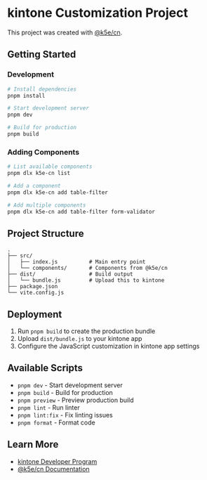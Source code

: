 # kintone Customization Project

This project was created with [@k5e/cn](https://github.com/f4ah6o/k5e-cn).

## Getting Started

### Development

```bash
# Install dependencies
pnpm install

# Start development server
pnpm dev

# Build for production
pnpm build
```

### Adding Components

```bash
# List available components
pnpm dlx k5e-cn list

# Add a component
pnpm dlx k5e-cn add table-filter

# Add multiple components
pnpm dlx k5e-cn add table-filter form-validator
```

## Project Structure

```
.
├── src/
│   ├── index.js          # Main entry point
│   └── components/       # Components from @k5e/cn
├── dist/                 # Build output
│   └── bundle.js         # Upload this to kintone
├── package.json
└── vite.config.js
```

## Deployment

1. Run `pnpm build` to create the production bundle
2. Upload `dist/bundle.js` to your kintone app
3. Configure the JavaScript customization in kintone app settings

## Available Scripts

- `pnpm dev` - Start development server
- `pnpm build` - Build for production
- `pnpm preview` - Preview production build
- `pnpm lint` - Run linter
- `pnpm lint:fix` - Fix linting issues
- `pnpm format` - Format code

## Learn More

- [kintone Developer Program](https://developer.cybozu.io/hc/ja)
- [@k5e/cn Documentation](https://f4ah6o.github.io/k5e-cn/)